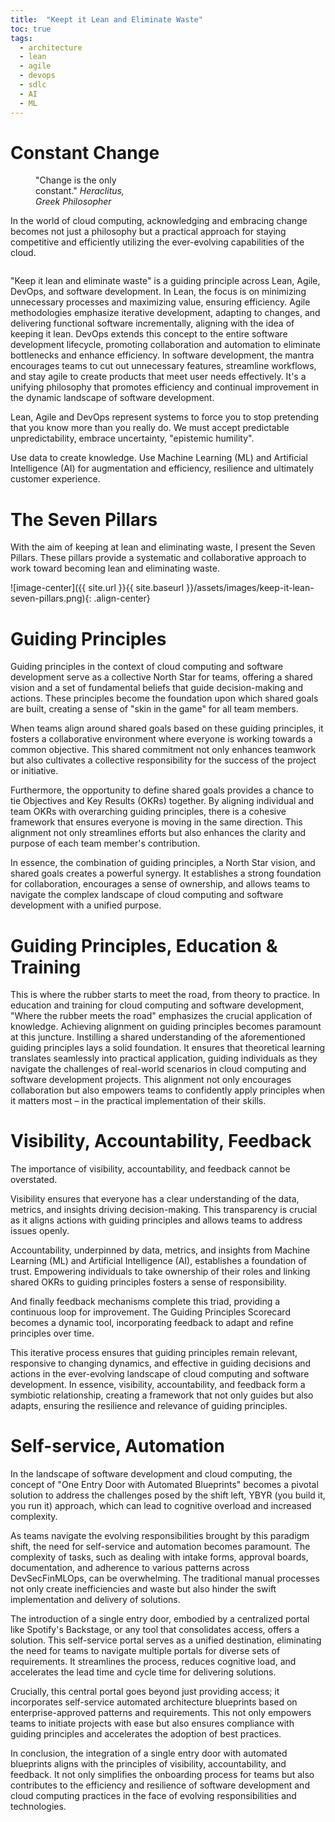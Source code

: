 ```yaml
---
title:  "Keept it Lean and Eliminate Waste"
toc: true
tags:
  - architecture
  - lean
  - agile
  - devops
  - sdlc
  - AI
  - ML
---
```


# Constant Change

<figure style="width: 150px" class="align-left">
  <img src="{{ site.url }}{{ site.baseurl }}/assets/images/heraclitus.png" alt="">
  <figcaption>"Change is the only constant." <cite>Heraclitus, Greek Philosopher</cite></figcaption>
</figure> 

In the world of cloud computing, acknowledging and embracing change becomes not just a philosophy but a practical approach for staying competitive and efficiently utilizing the ever-evolving capabilities of the cloud.

<figure style="width: 150px" class="align-right">
  <img src="{{ site.url }}{{ site.baseurl }}/assets/images/keep-it-lean-and-eliminate-waste.png" alt="">
</figure> 

"Keep it lean and eliminate waste" is a guiding principle across Lean, Agile, DevOps, and software development. In Lean, the focus is on minimizing unnecessary processes and maximizing value, ensuring efficiency. Agile methodologies emphasize iterative development, adapting to changes, and delivering functional software incrementally, aligning with the idea of keeping it lean. DevOps extends this concept to the entire software development lifecycle, promoting collaboration and automation to eliminate bottlenecks and enhance efficiency. In software development, the mantra encourages teams to cut out unnecessary features, streamline workflows, and stay agile to create products that meet user needs effectively. It's a unifying philosophy that promotes efficiency and continual improvement in the dynamic landscape of software development.

Lean, Agile and DevOps represent systems to force you to stop pretending that you know more than you really do. We must accept predictable unpredictability, embrace uncertainty, "epistemic humility".

Use data to create knowledge. Use Machine Learning (ML) and Artificial Intelligence (AI) for augmentation and efficiency, resilience and ultimately customer experience.


# The Seven Pillars
With the aim of keeping at lean and eliminating waste, I present the Seven Pillars.  These pillars provide a systematic and collaborative approach to work toward becoming lean and eliminating waste.

![image-center]({{ site.url }}{{ site.baseurl }}/assets/images/keep-it-lean-seven-pillars.png){: .align-center}

# Guiding Principles
Guiding principles in the context of cloud computing and software development serve as a collective North Star for teams, offering a shared vision and a set of fundamental beliefs that guide decision-making and actions. These principles become the foundation upon which shared goals are built, creating a sense of "skin in the game" for all team members.

When teams align around shared goals based on these guiding principles, it fosters a collaborative environment where everyone is working towards a common objective. This shared commitment not only enhances teamwork but also cultivates a collective responsibility for the success of the project or initiative.

Furthermore, the opportunity to define shared goals provides a chance to tie Objectives and Key Results (OKRs) together. By aligning individual and team OKRs with overarching guiding principles, there is a cohesive framework that ensures everyone is moving in the same direction. This alignment not only streamlines efforts but also enhances the clarity and purpose of each team member's contribution.

In essence, the combination of guiding principles, a North Star vision, and shared goals creates a powerful synergy. It establishes a strong foundation for collaboration, encourages a sense of ownership, and allows teams to navigate the complex landscape of cloud computing and software development with a unified purpose.

# Guiding Principles, Education & Training
This is where the rubber starts to meet the road, from theory to practice.  In education and training for cloud computing and software development, "Where the rubber meets the road" emphasizes the crucial application of knowledge. Achieving alignment on guiding principles becomes paramount at this juncture. Instilling a shared understanding of the aforementioned guiding principles lays a solid foundation.  It ensures that theoretical learning translates seamlessly into practical application, guiding individuals as they navigate the challenges of real-world scenarios in cloud computing and software development projects. This alignment not only encourages collaboration but also empowers teams to confidently apply principles when it matters most – in the practical implementation of their skills.


# Visibility, Accountability, Feedback
The importance of visibility, accountability, and feedback cannot be overstated. 

Visibility ensures that everyone has a clear understanding of the data, metrics, and insights driving decision-making. This transparency is crucial as it aligns actions with guiding principles and allows teams to address issues openly.

Accountability, underpinned by data, metrics, and insights from Machine Learning (ML) and Artificial Intelligence (AI), establishes a foundation of trust. Empowering individuals to take ownership of their roles and linking shared OKRs to guiding principles fosters a sense of responsibility. 

And finally feedback mechanisms complete this triad, providing a continuous loop for improvement. The Guiding Principles Scorecard becomes a dynamic tool, incorporating feedback to adapt and refine principles over time. 

This iterative process ensures that guiding principles remain relevant, responsive to changing dynamics, and effective in guiding decisions and actions in the ever-evolving landscape of cloud computing and software development. In essence, visibility, accountability, and feedback form a symbiotic relationship, creating a framework that not only guides but also adapts, ensuring the resilience and relevance of guiding principles.


# Self-service, Automation
In the landscape of software development and cloud computing, the concept of "One Entry Door with Automated Blueprints" becomes a pivotal solution to address the challenges posed by the shift left, YBYR (you build it, you run it) approach, which can lead to cognitive overload and increased complexity.

As teams navigate the evolving responsibilities brought by this paradigm shift, the need for self-service and automation becomes paramount. The complexity of tasks, such as dealing with intake forms, approval boards, documentation, and adherence to various patterns across DevSecFinMLOps, can be overwhelming. The traditional manual processes not only create inefficiencies and waste but also hinder the swift implementation and delivery of solutions.

The introduction of a single entry door, embodied by a centralized portal like Spotify's Backstage, or any tool that consolidates access, offers a solution. This self-service portal serves as a unified destination, eliminating the need for teams to navigate multiple portals for diverse sets of requirements. It streamlines the process, reduces cognitive load, and accelerates the lead time and cycle time for delivering solutions.

Crucially, this central portal goes beyond just providing access; it incorporates self-service automated architecture blueprints based on enterprise-approved patterns and requirements. This not only empowers teams to initiate projects with ease but also ensures compliance with guiding principles and accelerates the adoption of best practices.

In conclusion, the integration of a single entry door with automated blueprints aligns with the principles of visibility, accountability, and feedback. It not only simplifies the onboarding process for teams but also contributes to the efficiency and resilience of software development and cloud computing practices in the face of evolving responsibilities and technologies.
